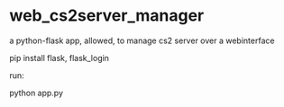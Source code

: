 # web_cs2server_manager
a python-flask app, allowed, to manage cs2 server over a webinterface


pip install flask, flask_login

run:

python app.py
